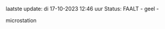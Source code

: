 laatste update: 
di 17-10-2023 12:46   uur 
Status: FAALT - geel - 
<div class="service Y">microstation</div>